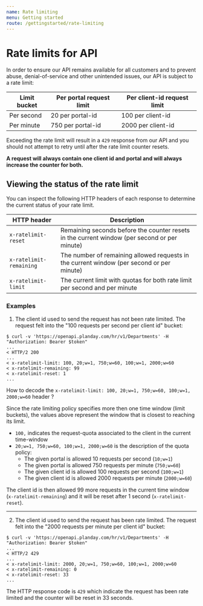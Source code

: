 ```yaml
---
name: Rate limiting
menu: Getting started
route: /gettingstarted/rate-limiting
---
```


# Rate limits for API

In order to ensure our API remains available for all customers and to prevent abuse, denial-of-service and other unintended issues, our API is subject to a rate limit:

| Limit bucket              | Per portal request limit                  | Per client-id request limit                       |
|---------------------------|-------------------------------------------|---------------------------------------------------|
| Per second                | 20 per portal-id                          | 100 per client-id                                 |
| Per minute                | 750 per portal-id                         | 2000 per client-id                                |


Exceeding the rate limit will result in a `429` response from our API and you should not attempt to retry until after the rate limit counter resets.

**A request will always contain one client id and portal and will always increase the counter for both.**

## Viewing the status of the rate limit

You can inspect the following HTTP headers of each response to determine the current status of your rate limit.

| HTTP header               | Description                                                                                   |
|---------------------------|-----------------------------------------------------------------------------------------------|
| `x-ratelimit-reset`       | Remaining seconds before the counter resets in the current window (per second or per minute)  |
| `x-ratelimit-remaining`   | The number of remaining allowed requests in the current window (per second or per minute)     |
| `x-ratelimit-limit`       | The current limit with quotas for both rate limit per second and per minute                   |

### Examples

1) The client id used to send the request has not been rate limited. The request felt into the "100 requests per second per client id" bucket:

```
$ curl -v 'https://openapi.planday.com/hr/v1/Departments' -H "Authorization: Bearer $token"
...
< HTTP/2 200
...
< x-ratelimit-limit: 100, 20;w=1, 750;w=60, 100;w=1, 2000;w=60
< x-ratelimit-remaining: 99
< x-ratelimit-reset: 1
...
```

How to decode the `x-ratelimit-limit: 100, 20;w=1, 750;w=60, 100;w=1, 2000;w=60` header ?

Since the rate limiting policy specifies more then one time window (limit buckets), the values above represent the window that is closest to reaching its limit.

- `100,` indicates the request-quota associated to the client in the current time-window 
- `20;w=1, 750;w=60, 100;w=1, 2000;w=60` is the description of the quota policy: 
    - The given portal is allowed 10 requests per second (`10;w=1`)
    - The given portal is allowed 750 requests per minute (`750;w=60`)
    - The given client id is allowed 100 requests per second (`100;w=1`)
    - The given client id is allowed 2000 requests per minute (`2000;w=60`)

The client id is then allowed 99 more requests in the current time window (`x-ratelimit-remaining`) and it will be reset after 1 second (`x-ratelimit-reset`).

---

2) The client id used to send the request has been rate limited. The request felt into the "2000 requests per minute per client id" bucket:

```
$ curl -v 'https://openapi.planday.com/hr/v1/Departments' -H "Authorization: Bearer $token"
...
< HTTP/2 429
...
< x-ratelimit-limit: 2000, 20;w=1, 750;w=60, 100;w=1, 2000;w=60
< x-ratelimit-remaining: 0
< x-ratelimit-reset: 33
...
```

The HTTP response code is `429` which indicate the request has been rate limited and the counter will be reset in 33 seconds.
